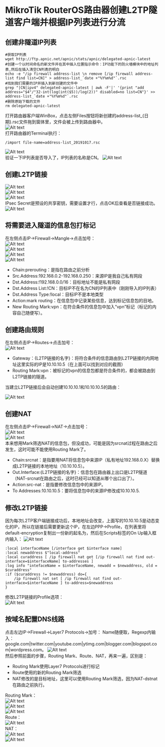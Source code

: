 # MikroTik RouterOS路由器创建L2TP隧道客户端并根据IP列表进行分流

## 创建非隧道IP列表

```shell
#获取IP列表
wget http://ftp.apnic.net/apnic/stats/apnic/delegated-apnic-latest
#创建一个以时间命名的新文件并在其中插入位置指示命令：IP功能下的防火墙模块中的地址列表,然后在插入清空CN列表的明白
echo -e "/ip firewall address-list \n remove [/ip firewall address-list find list=CN]" > address-list_`date +"%Y%m%d"`.rsc
#找到我们需要的IP并插入到新创建的文件中
grep "|CN|ipv4" delegated-apnic-latest | awk -F'|' '{print "add address="$4"/"32-int(log(int($5))/log(2))" disabled=no list=CN"}' >> address-list_`date +"%Y%m%d"`.rsc
#删除原始下载的文件
rm delegated-apnic-latest
```

打开路由器客户端WinBox，点击左侧Files按钮将新创建的address-list_{日期}.rsc文件拖到窗体里，文件会被上传到路由器中。  
![Alt text](http://static.bluersw.com/images/RouterOS/RouterOS-L2TP-Client/RouterOS-L2TP-Client-01.png)  
打开路由器的Terminal执行：

```shell
/import file-name=address-list_20191017.rsc
```

![Alt text](http://static.bluersw.com/images/RouterOS/RouterOS-L2TP-Client/RouterOS-L2TP-Client-02.png)  
验证一下IP列表是否导入了，IP列表的名称是CN。
![Alt text](http://static.bluersw.com/images/RouterOS/RouterOS-L2TP-Client/RouterOS-L2TP-Client-03.png)  

## 创建L2TP链接

![Alt text](http://static.bluersw.com/images/RouterOS/RouterOS-L2TP-Client/RouterOS-L2TP-Client-04.png)  
![Alt text](http://static.bluersw.com/images/RouterOS/RouterOS-L2TP-Client/RouterOS-L2TP-Client-05.png)  
![Alt text](http://static.bluersw.com/images/RouterOS/RouterOS-L2TP-Client/RouterOS-L2TP-Client-06.png)  
IPsec Secret是预设的共享密钥，需要设置才行，点击OK后查看是否链接成功。
![Alt text](http://static.bluersw.com/images/RouterOS/RouterOS-L2TP-Client/RouterOS-L2TP-Client-07.png)  

## 将需要进入隧道的信息包打标记

在左侧点击IP->Firewall->Mangle->点击加号：  
![Alt text](http://static.bluersw.com/images/RouterOS/RouterOS-L2TP-Client/RouterOS-L2TP-Client-08.png)  
![Alt text](http://static.bluersw.com/images/RouterOS/RouterOS-L2TP-Client/RouterOS-L2TP-Client-09.png)  
![Alt text](http://static.bluersw.com/images/RouterOS/RouterOS-L2TP-Client/RouterOS-L2TP-Client-10.png)  
![Alt text](http://static.bluersw.com/images/RouterOS/RouterOS-L2TP-Client/RouterOS-L2TP-Client-11.png)  

* Chain:prerouting：是指在路由之前分析
* Src.Address:192.168.0.2-192.168.0.250：来源IP是我自己私有网段
* Dst.Address:!192.168.0.0/16：目标地址不能是私有网段
* Dst.Address List:!CN：目标IP不在名为CN的IP列表中（刚刚导入的IP列表）
* Dst.Address Type:!local：目标IP不是本地类型
* Action:mark routing：在信息包中记录某些信息，达到标记信息包的目地。
* New Routing Mark:vpn：在符合条件的信息包中加入“vpn”标记（标记的内容自己随便写）。

## 创建路由规则

在左侧点击IP->Routes->点击加号：  
![Alt text](http://static.bluersw.com/images/RouterOS/RouterOS-L2TP-Client/RouterOS-L2TP-Client-12.png)  

* Gateway：{L2TP链接的名字}：将符合条件的信息路由到L2TP链接的内网地址这里实际的IP是10.10.10.5（在上面可以找到对应的截图）
* Routing Mark:vpn：被标记的vpn的信息包都是符合条件的，都会被路由到L2TP链接的隧道。

当建立L2TP链接后会自动创建10.10.10.1和10.10.10.5的路由：

![Alt text](http://static.bluersw.com/images/RouterOS/RouterOS-L2TP-Client/RouterOS-L2TP-Client-13.png)  

## 创建NAT

在左侧点击IP->Firewall->NAT->点击加号：  
![Alt text](http://static.bluersw.com/images/RouterOS/RouterOS-L2TP-Client/RouterOS-L2TP-Client-14.png)  
![Alt text](http://static.bluersw.com/images/RouterOS/RouterOS-L2TP-Client/RouterOS-L2TP-Client-16.png)  
本来想用Mark筛选NAT的信息包，但没成功，可能是因为srcnat过程在路由之后发生，这时可能不能使用Routing Mark了。

* Chain:srcnat：是指要用NAT将信息包中来源IP（私有地址192.168.0.X）替换成L2TP链接的本地地址（10.10.10.5）。
* Out.Interface:{L2TP链接的名字}：信息包在路由器上出口是L2TP隧道（NAT-srcnat在路由之后，这时已经可以知道从哪个出口出了）。
* Action:src-nat：是指要修改信息包中的来源IP。
* To Addresses:10.10.10.5：要将信息包中的来源IP修改成10.10.10.5.

## 修改L2TP链接

因为每次L2TP客户端链接成功后，本地地址会改变，上面写的10.10.10.5是动态变化的IP，所以在链接后需要更新这个IP，在左边PPP->Profile，在列表里将default-encryption复制出一份新的起名为，然后在Scripts标签的On Up输入框内输入：
![Alt text](http://static.bluersw.com/images/RouterOS/RouterOS-L2TP-Client/RouterOS-L2TP-Client-15.png)  

```shell
:local interfaceName [/interface get $interface name]
:local newaddress $"local-address"
:local curaddress [ /ip firewall nat get [/ip firewall nat find out-interface=$interfaceName] to-addresses ]
:log info "intefaceName = $interfaceName, newadd = $newaddress, old = $curaddress"
:if ($curaddress != $newaddress) do={
    /ip firewall nat set [ /ip firewall nat find out-interface=$interfaceName ] to-address=$newaddress
}
```

修改L2TP链接的Profile选项：  
![Alt text](http://static.bluersw.com/images/RouterOS/RouterOS-L2TP-Client/RouterOS-L2TP-Client-17.png)  

## 按域名配置DNS线路

点击左边IP->Firewall->Layer7 Protocols->加号：
Name随便取，Regexp内输入：google.com|twitter.com|youtube.com|ytimg.com|blogger.com|blogspot.com|wordpress.com。
![Alt text](http://static.bluersw.com/images/RouterOS/RouterOS-L2TP-Client/RouterOS-L2TP-Client-18.png)  
然后参照前面的步骤，Routing Mark、Route、NAT，再来一遍，区别是：

* Routing Mark使用Layer7 Protocols进行标记
* Route使用的新的Routing Mark筛选
* NAT修改的是目标地址，这里可以使用Routing Mark筛选，因为NAT-dstnat在路由之前执行。

Routing Mark：  
![Alt text](http://static.bluersw.com/images/RouterOS/RouterOS-L2TP-Client/RouterOS-L2TP-Client-19.png)  
![Alt text](http://static.bluersw.com/images/RouterOS/RouterOS-L2TP-Client/RouterOS-L2TP-Client-20.png)  
![Alt text](http://static.bluersw.com/images/RouterOS/RouterOS-L2TP-Client/RouterOS-L2TP-Client-21.png)  
Route：  
![Alt text](http://static.bluersw.com/images/RouterOS/RouterOS-L2TP-Client/RouterOS-L2TP-Client-22.png)  
NAT：  
![Alt text](http://static.bluersw.com/images/RouterOS/RouterOS-L2TP-Client/RouterOS-L2TP-Client-23.png)  
![Alt text](http://static.bluersw.com/images/RouterOS/RouterOS-L2TP-Client/RouterOS-L2TP-Client-24.png)  
